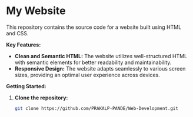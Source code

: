 # My Website

This repository contains the source code for a website built using HTML and CSS. 

**Key Features:**

* **Clean and Semantic HTML:** The website utilizes well-structured HTML with semantic elements for better readability and maintainability.
* **Responsive Design:** The website adapts seamlessly to various screen sizes, providing an optimal user experience across devices.

**Getting Started:**

1. **Clone the repository:**
   ```bash
   git clone https://github.com/PRAKALP-PANDE/Web-Development.git

